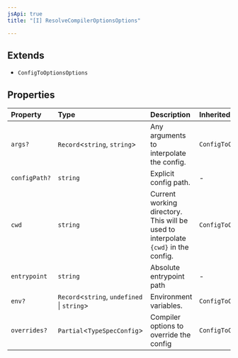 ```yaml
---
jsApi: true
title: "[I] ResolveCompilerOptionsOptions"

---
```

## Extends

- `ConfigToOptionsOptions`

## Properties

| Property | Type | Description | Inherited from |
| :------ | :------ | :------ | :------ |
| `args?` | `Record`<`string`, `string`\> | Any arguments to interpolate the config. | `ConfigToOptionsOptions.args` |
| `configPath?` | `string` | Explicit config path. | - |
| `cwd` | `string` | Current working directory. This will be used to interpolate `{cwd}` in the config. | `ConfigToOptionsOptions.cwd` |
| `entrypoint` | `string` | Absolute entrypoint path | - |
| `env?` | `Record`<`string`, `undefined` \| `string`\> | Environment variables. | `ConfigToOptionsOptions.env` |
| `overrides?` | `Partial`<`TypeSpecConfig`\> | Compiler options to override the config | `ConfigToOptionsOptions.overrides` |
